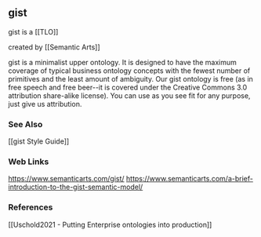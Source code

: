## gist
gist is a [[TLO]]

created by [[Semantic Arts]]

gist is a minimalist upper ontology. It is designed to have the maximum coverage of typical business ontology concepts with the fewest number of primitives and the least amount of ambiguity. Our gist ontology is free (as in free speech and free beer--it is covered under the Creative Commons 3.0 attribution share-alike license). You can use as you see fit for any purpose, just give us attribution.


### See Also
[[gist Style Guide]]

### Web Links
https://www.semanticarts.com/gist/
https://www.semanticarts.com/a-brief-introduction-to-the-gist-semantic-model/

### References
[[Uschold2021 - Putting Enterprise ontologies into production]]


